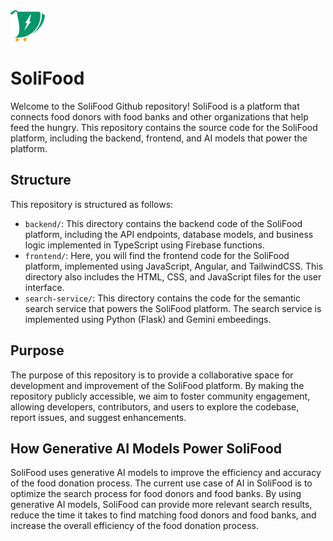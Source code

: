 <img src="./frontend/src/assets/logo.svg" alt="SoliFood log" style="height: 50px">

# SoliFood

Welcome to the SoliFood Github repository! SoliFood is a platform that connects food donors with food banks and other organizations that help feed the hungry. This repository contains the source code for the SoliFood platform, including the backend, frontend, and AI models that power the platform.

## Structure

This repository is structured as follows:

- `backend/`: This directory contains the backend code of the SoliFood platform, including the API endpoints, database models, and business logic implemented in TypeScript using Firebase functions.
- `frontend/`: Here, you will find the frontend code for the SoliFood platform, implemented using JavaScript, Angular, and TailwindCSS. This directory also includes the HTML, CSS, and JavaScript files for the user interface.
- `search-service/`: This directory contains the code for the semantic search service that powers the SoliFood platform. The search service is implemented using Python (Flask) and Gemini embeedings.

## Purpose

The purpose of this repository is to provide a collaborative space for development and improvement of the SoliFood platform. By making the repository publicly accessible, we aim to foster community engagement, allowing developers, contributors, and users to explore the codebase, report issues, and suggest enhancements.

## How Generative AI Models Power SoliFood

SoliFood uses generative AI models to improve the efficiency and accuracy of the food donation process. The current use case of AI in SoliFood is to optimize the search process for food donors and food banks. By using generative AI models, SoliFood can provide more relevant search results, reduce the time it takes to find matching food donors and food banks, and increase the overall efficiency of the food donation process.
